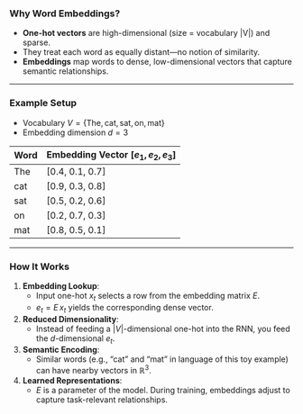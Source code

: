 ### Why Word Embeddings?
- **One-hot vectors** are high-dimensional (size = vocabulary |V|) and sparse.
- They treat each word as equally distant—no notion of similarity.
- **Embeddings** map words to dense, low-dimensional vectors that capture semantic relationships.

---

### Example Setup
- Vocabulary $V = \{\mathrm{The},\,\mathrm{cat},\,\mathrm{sat},\,\mathrm{on},\,\mathrm{mat}\}$
- Embedding dimension $d = 3$

| Word | Embedding Vector $[e_1,e_2,e_3]$ |
|------|--------------------------------------|
| The  | [0.4, 0.1, 0.7]                      |
| cat  | [0.9, 0.3, 0.8]                      |
| sat  | [0.5, 0.2, 0.6]                      |
| on   | [0.2, 0.7, 0.3]                      |
| mat  | [0.8, 0.5, 0.1]                      |

---

### How It Works
1. **Embedding Lookup**:
   - Input one-hot $x_t$ selects a row from the embedding matrix $E$.
   - $e_t = E\,x_t$ yields the corresponding dense vector.
2. **Reduced Dimensionality**:
   - Instead of feeding a $|V|$-dimensional one-hot into the RNN, you feed the $d$-dimensional $e_t$.
3. **Semantic Encoding**:
   - Similar words (e.g., “cat” and “mat” in language of this toy example) can have nearby vectors in $\mathbb{R}^3$.
4. **Learned Representations**:
   - $E$ is a parameter of the model. During training, embeddings adjust to capture task-relevant relationships.